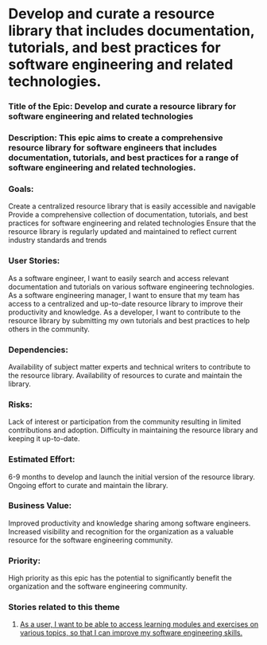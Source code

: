 # Develop and curate a resource library that includes documentation, tutorials, and best practices for software engineering and related technologies.

### Title of the Epic: Develop and curate a resource library for software engineering and related technologies

### Description: This epic aims to create a comprehensive resource library for software engineers that includes documentation, tutorials, and best practices for a range of software engineering and related technologies.

### Goals:

Create a centralized resource library that is easily accessible and navigable
Provide a comprehensive collection of documentation, tutorials, and best practices for software engineering and related technologies
Ensure that the resource library is regularly updated and maintained to reflect current industry standards and trends
### User Stories:

As a software engineer, I want to easily search and access relevant documentation and tutorials on various software engineering technologies.
As a software engineering manager, I want to ensure that my team has access to a centralized and up-to-date resource library to improve their productivity and knowledge.
As a developer, I want to contribute to the resource library by submitting my own tutorials and best practices to help others in the community.
### Dependencies:

Availability of subject matter experts and technical writers to contribute to the resource library.
Availability of resources to curate and maintain the library.
### Risks:

Lack of interest or participation from the community resulting in limited contributions and adoption.
Difficulty in maintaining the resource library and keeping it up-to-date.
### Estimated Effort:

6-9 months to develop and launch the initial version of the resource library.
Ongoing effort to curate and maintain the library.
### Business Value:

Improved productivity and knowledge sharing among software engineers.
Increased visibility and recognition for the organization as a valuable resource for the software engineering community.
### Priority:

High priority as this epic has the potential to significantly benefit the organization and the software engineering community.

### Stories related to this theme
1. [As a user, I want to be able to access learning modules and exercises on various topics, so that I can improve my software engineering skills.](stories/s1.md)